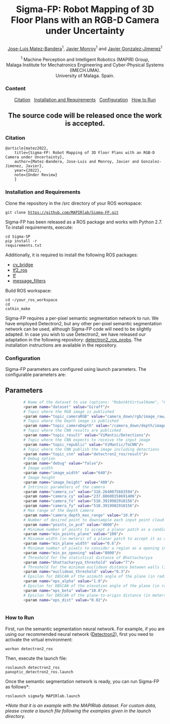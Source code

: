 # <p align="center"> Sigma-FP: Robot Mapping of 3D Floor Plans with an RGB-D Camera under Uncertainty </p>

<p align="center"> <a href="https://mapir.isa.uma.es/mapirwebsite/?p=1792">Jose-Luis Matez-Bandera</a><sup>1</sup>, <a href="https://mapir.isa.uma.es/mapirwebsite/?p=1438">Javier Monroy</a><sup>1</sup> and <a href="http://mapir.isa.uma.es/jgonzalez">Javier Gonzalez-Jimenez</a><sup>1</sup> </p>

<p align="center"> <sup>1</sup> Machine Perception and Intelligent Robotics (MAPIR) Group,<br/> Malaga Institute for Mechatronics Engineering and Cyber-Physical Systems (IMECH.UMA).<br/> University of Malaga. Spain. </p>

### Content
<p align="center"> <a href="#citation">Citation</a>&nbsp;&nbsp;&nbsp;<a href="#installationandrequirements">Installation&nbsp;and&nbsp;Requirements</a>&nbsp;&nbsp;&nbsp;<a href="#configuration">Configuration</a>&nbsp;&nbsp;&nbsp;<a href="#howtorun">How&nbsp;to&nbsp;Run</a></p>

## <p align="center"> <sup></sup>The source code will be released once the work is accepted. </p>

### Citation
<pre><code>@article{matez2022,  
    title={Sigma-FP: Robot Mapping of 3D Floor Plans with an RGB-D Camera under Uncertainty},  
    author={Matez-Bandera, Jose-Luis and Monroy, Javier and Gonzalez-Jimenez, Javier},  
    year={2022},  
    note={Under Review}  
    }
</code></pre>

### Installation&nbsp;and&nbsp;Requirements

Clone the repository in the /src directory of your ROS workspace:

<code>git clone https://github.com/MAPIRlab/Sigma-FP.git</code><br/>

Sigma-FP has been released as a ROS package and works with Python 2.7. To install requirements, execute:

<code>cd Sigma-SP</code><br/>
<code>pip install -r requirements.txt</code><br/>

Additionally, it is required to install the following ROS packages:

- [cv_bridge](http://wiki.ros.org/cv_bridge)
- [tf2_ros](http://wiki.ros.org/tf2_ros)
- [tf](http://wiki.ros.org/tf)
- [message_filters](http://wiki.ros.org/message_filters)

Build ROS workspace:

<code>cd ~/your_ros_workspace</code><br/>
<code>cd catkin_make</code>

Sigma-FP requires a per-pixel semantic segmentation network to run. We have employed Detectron2, but any other per-pixel semantic segmentation network can be used, although Sigma-FP code will need to be slightly adapted. In case you wish to use Detectron2, we have released our adaptation in the following repository: [detectron2_ros_probs](https://github.com/josematez/detectron2_ros_probs). The installation instructions are available in the repository.

### Configuration

Sigma-FP parameters are configured using launch parameters. The configurable parameters are:

## Parameters
```bash
        # Name of the dataset to use (options: "RobotAtVirtualHome", "OpenLORIS", "Giraff" (this is for MAPIRlab) - leave empty for custom dataset)
        <param name="dataset" value="Giraff"/>
        # Topic where the RGB image is published
        <param name="topic_cameraRGB" value="camera_down/rgb/image_raw/compressed"/>
        # Topic where the Depth image is published
        <param name="topic_cameraDepth" value="/camera_down/depth/image"/>
        # Topic where the CNN results are published
        <param name="topic_result" value="ViMantic/Detections"/>
        # Topic where the CNN expects to receive the input image
        <param name="topic_republic" value="ViMantic/ToCNN"/>
        # Topic where the CNN publish the image including detections
        <param name="topic_cnn" value="detectron2_ros/result"/>
        # Debug option
        <param name="debug" value="false"/>
        # Image width
        <param name="image_width" value="640"/>
        # Image height
        <param name="image_height" value="480"/>
        # Intrinsic parameters of the camera
        <param name="camera_cx" value="318.2640075683594"/>
        <param name="camera_cy" value="237.88600158691406"/>
        <param name="camera_fx" value="510.3919982910156"/>
        <param name="camera_fy" value="510.3919982910156"/>
        # Max range of the depth camera
        <param name="camera_depth_max_range" value="10.0"/>
        # Number of desired point to downsample each input point cloud
        <param name="points_in_pcd" value="4000"/>
        # Minimum number of points to accept a planar patch as a candidate
        <param name="min_points_plane" value="100"/>
        # Minimum width (in meters) of a planar patch to accept it as a candidate
        <param name="min_plane_width" value="0.6"/>
        # Minimum number of pixels to consider a region as a opening in the image plane
        <param name="min_px_opening" value="8000"/>
        # Threshold for the statistical distance of Bhattacharyya
        <param name="bhattacharyya_threshold" value="7"/>
        # Threshold for the minimum euclidean distance between walls (in meters)
        <param name="euclidean_threshold" value="0.3"/>
        # Epsilon for DBSCAN of the azimuth angle of the plane (in radians)
        <param name="eps_alpha" value="1.0"/>
        # Epsilon for DBSCAN of the elevation angle of the plane (in radians)
        <param name="eps_beta" value="10.0"/>
        # Epsilon for DBSCAN of the plane-to-origin distance (in meters)
        <param name="eps_dist" value="0.02"/>
       
```

### How&nbsp;to&nbsp;Run

First, run the semantic segmentation neural network. For example, if you are using our recommended neural network ([Detectron2](https://github.com/josematez/detectron2_ros_probs)), first you need to activate the virtual environment:

<code>workon detectron2_ros</code><br/>

Then, execute the launch file:

<code>roslaunch detectron2_ros panoptic_detectron2_ros.launch</code><br/>

Once the semantic segmentation network is ready, you can run Sigma-FP as follows*:

<code>roslaunch sigmafp MAPIRlab.launch</code><br/>

<i>*Note that it is an example with the MAPIRlab dataset. For custom data, please create a launch file following the examples given in the launch directory.</i>
